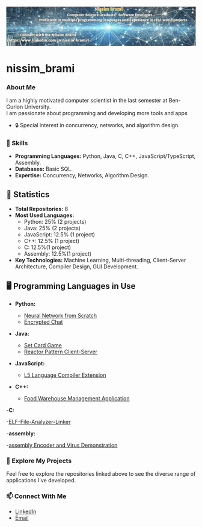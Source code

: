 ![Banner](https://raw.githubusercontent.com/nissimbrami/nissim_brami/main/gitHubBanner.png)
# nissim_brami


### About Me
I am a highly motivated computer scientist in the last semester at Ben-Gurion University.  
I am passionate about programming and developing more tools and apps

- 🔒 Special interest in concurrency, networks, and algorithm design.

### 🔧 Skills
- **Programming Languages:** Python, Java, C, C++, JavaScript/TypeScript, Assembly.
- **Databases:** Basic SQL.
- **Expertise:** Concurrency, Networks, Algorithm Design.
 
## 🔢 Statistics
- **Total Repositories:** 8
- **Most Used Languages:**
  - Python: 25% (2 projects)
  - Java: 25% (2 projects)
  - JavaScript: 12.5% (1 project)
  - C++: 12.5% (1 project)
  - C: 12.5%(1 project)
  - Assembly: 12.5%(1 project)
- **Key Technologies:** Machine Learning, Multi-threading, Client-Server Architecture, Compiler Design, GUI Development.

## 🖥️ Programming Languages in Use
- **Python:** 
  - [Neural Network from Scratch](https://github.com/nissimbrami/Neural-Network-from-scratch-mlp-ResNet-)
  - [Encrypted Chat](https://github.com/nissimbrami/Enecrypted_Chat)

- **Java:**
  - [Set Card Game](https://github.com/nissimbrami/SET_Card_Game)
  - [Reactor Pattern Client-Server](https://github.com/nissimbrami/Reactor-Pattern-Client-Server)

- **JavaScript:**
  - [L5 Language Compiler Extension](https://github.com/nissimbrami/L52-Language-Compiler-Extension)

- **C++:**
  - [Food Warehouse Management Application](https://github.com/nissimbrami/Food-warehouse-management-Application)
 

-**C:**

   -[ELF-File-Analyzer-Linker](https://github.com/nissimbrami/ELF-File-Analyzer-Linker)


-**assembly:**

   -[assembly Encoder and Virus Demonstration](https://github.com/nissimbrami/assembly-encoder-and-virus-demonstration-)

### 🔗 Explore My Projects
Feel free to explore the repositories linked above to see the diverse range of applications I've developed.

### 📫 Connect With Me
- [LinkedIn](https://www.linkedin.com/in/nissim-brami/)
- [Email](mailto:nissimbrami1@gmail.com)








